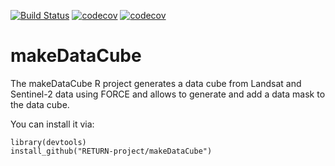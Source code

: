 [![Build Status](https://travis-ci.com/github/RETURN-project/makeDataCube.svg?branch=master)](https://travis-ci.com/github/RETURN-project/makeDataCube)
[![codecov](https://codecov.io/gh/RETURN-project/makeDataCube/graph/badge.svg)](https://codecov.io/gh/RETURN-project/makeDataCube)
[![codecov](https://img.shields.io/badge/lifecycle-experimental-orange.svg)](https://www.tidyverse.org/lifecycle/)

# makeDataCube
The makeDataCube R project generates a data cube from Landsat and Sentinel-2 data using FORCE and allows to generate and add a data mask to the data cube.

You can install it via:
```
library(devtools)
install_github("RETURN-project/makeDataCube")
```

